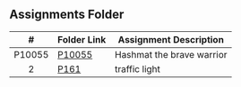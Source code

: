 ##  Assignments Folder

|   #   | Folder Link | Assignment Description |
| :---: | ----------- | ---------------------- |
|    P10055   |      [P10055](https://github.com/huyngo878/4483-Prog-Tech-HuyNgo/tree/main/Assignments/P10055)       |      Hashmat the brave warrior |
| 2 | [P161](https://github.com/huyngo878/4483-Prog-Tech-HuyNgo/tree/main/Assignments/P161)| traffic light|
